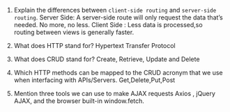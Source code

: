 1.  Explain the differences between `client-side routing` and `server-side routing`.
Server Side: A server-side route will only request the data that’s needed. No more, no less.
 Client Side : Less data is processed,so routing between views is generally faster.

2.  What does HTTP stand for?
Hypertext Transfer Protocol
3.  What does CRUD stand for?
    Create, Retrieve, Update and Delete
4.  Which HTTP methods can be mapped to the CRUD acronym that we use when interfacing with APIs/Servers.
Get,Delete,Put,Post
5.  Mention three tools we can use to make AJAX requests
Axios , jQuery AJAX, and the browser built-in window.fetch.